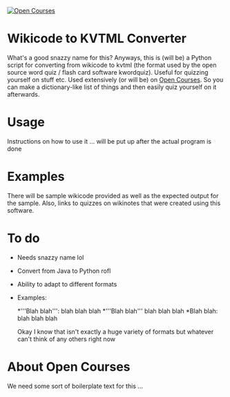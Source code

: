 [![Open Courses](http://www.wikinotes.ca/header.png)](http://www.wikinotes.ca)

Wikicode to KVTML Converter
===========================

What's a good snazzy name for this? Anyways, this is (will be) a Python script for converting from wikicode to kvtml (the format used by the open source word quiz / flash card software kwordquiz). Useful for quizzing yourself on stuff etc. Used extensively (or will be) on [Open Courses](http://www.wikinotes.ca). So you can make a dictionary-like list of things and then easily quiz yourself on it afterwards.

Usage
=====

Instructions on how to use it ... will be put up after the actual program is done

Examples
========

There will be sample wikicode provided as well as the expected output for the sample. Also, links to quizzes on wikinotes that were created using this software.

To do
=====
*   Needs snazzy name lol
*   Convert from Java to Python rofl
*   Ability to adapt to different formats
*   Examples:

       *'''Blah blah''': blah blah blah
       *'''Blah blah''' blah blah blah
       *Blah blah: blah blah blah
    
    Okay I know that isn't exactly a huge variety of formats but whatever can't think of any others right now

About Open Courses
==================

We need some sort of boilerplate text for this ...
